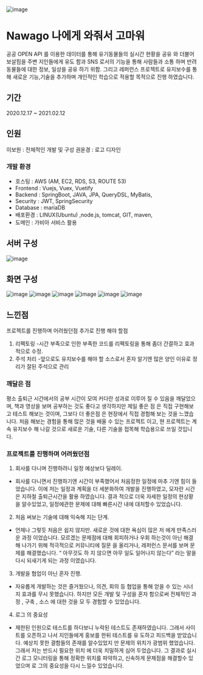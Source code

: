 ![image](https://user-images.githubusercontent.com/73633754/223451419-6f344c38-21ea-4b55-8dc9-f32d2a134675.png)

# Nawago 나에게 와줘서 고마워

공공 OPEN API 를 이용한 데이터를 통해 유기동물들의 실시간 현황을 공유
와 더불어 보살핌을 주변 지인들에게 유도 함과 SNS 로서의 기능을 통해
사람들과 소통 하며 반려 동물들에 대한 정보, 일상을 공유 하기 위함.
그리고 레퍼런스 프로젝트로 유지보수를 통해 새로운 기능,기술을 추가하며
개인적인 학습으로 적용할 목적으로 진행 하였습니다.

## 기간
2020.12.17 ~ 2021.02.12

## 인원
이보원 : 전체적인 개발 및 구성 
권윤경 : 로고 디자인

### 개발 환경

* 호스팅 : AWS (AM, EC2, RDS, S3, ROUTE 53)
* Frontend : Vuejs, Vuex, Vuetify
* Backend : SpringBoot, JAVA, JPA, QueryDSL, MyBatis,
* Security : JWT, SpringSecurity
* Database : mariaDB
* 배포환경 : LINUX(Ubuntu) ,node.js, tomcat, GIT, maven,
* 도메인 : 가비아 서비스 활용

## 서버 구성
![image](https://github.com/dlqhdnjs5/nawago_project/assets/73633754/8887528b-e5f2-49cf-a606-3679d18c07d4)

## 화면 구성
![image](https://github.com/dlqhdnjs5/nawago_project/assets/73633754/115bbe1b-b00e-4fec-a5a0-60cc002dcfa4)
![image](https://github.com/dlqhdnjs5/nawago_project/assets/73633754/8a8285d3-e18c-4ac3-a2cf-4633be062dc1)
![image](https://github.com/dlqhdnjs5/nawago_project/assets/73633754/630066c8-3c66-49db-bafa-cda02d381305)
![image](https://github.com/dlqhdnjs5/nawago_project/assets/73633754/179ffdb5-51c7-4793-8093-c64a64fc2c8a)
![image](https://github.com/dlqhdnjs5/nawago_project/assets/73633754/6921bb4c-bf1f-4bc1-8b90-dc4350194347)
![image](https://github.com/dlqhdnjs5/nawago_project/assets/73633754/75ba03b2-7e80-4dbb-8f80-115117b83234)

## 느낀점

프로젝트를 진행하며 어려웠던점 추가로 진행 해야 할점
1. 리펙토링
-시간 부족으로 인한 부족한 코드를 리펙토링을 통해 좀더 간결하고 효과적으로 수정.
2. 주석 처리
-앞으로도 유지보수를 해야 할 소스로서 혼자 알기엔 많은 양인 이유로 정리가 잘된 주석으로 관리


### 깨달은 점
평소 출퇴근 시간에서의 공부 시간이 모여 커다란 성과로 이루어 질 수 있음을 깨달았으며, 책과 영상을 보며 공부하는 것도 좋다고 생각하지만 제일 좋은 점 은 직접 구현해보고 테스트 해보는 것이며, 그보다 더 좋은점 은 현장에서 직접 경험해 보는 것을 느꼈습니다.
처음 해보는 경험을 통해 많은 것을 배울 수 있는 프로젝트 이고, 현 프로젝트는 계속 유지보수 해 나갈 것으로 새로운 기술, 다른 기술을 접목해 학습용으로 쓰일 것입니다.

### 프로젝트를 진행하며 어려웠던점

1. 회사를 다니며 진행하려니 일정 예상보다 딜레이.
- 회사를 다니면서 진행하기엔 시간이 부족했어서 처음정한 일정에 마추
기엔 힘이 들었습니다. 이에 저는 일정과 계획을 더 세분화하여 개발을
진행하였고, 모자란 시간은 지하철 출퇴근시간을 활용 하였습니다. 결과
적으로 더욱 자세한 일정의 현상황을 알수있었고, 일정에관한 문제에
대해 빠른시간 내에 대처할수 있었습니다.

2. 처음 써보는 기술에 대해 익숙해 지는 단계.
- 언제나 그렇듯 처음은 쉽지 않지만. 새로운 것에 대한 욕심이 많은 저
에게 만족스러운 과정 이었습니다. 모르겠는 문제점에 대해 회피하거나
우회 하는것이 아닌 해결해 나가기 위해 적극적으로 커뮤니티에 질문
을 올리거나, 레퍼런스 문서를 보며 문제를 해결했습니다. “ 아무것도 하
지 않으면 아무 일도 일어나지 않는다” 라는 말을 다시 되새기게 되는
과정 이였습니다.

3. 개발을 협업이 아닌 혼자 진행.
- 자유롭게 개발하는 것은 즐거웠으나, 의견, 회의 등 협업을 통해
얻을 수 있는 시너지 효과를 무시 못했습니다. 하지만 모든 개발 및
구성을 혼자 함으로써 전체적인 과정 , 구축 , 소스 에 대한 것을 모
두 경험할 수 있었습니다.

4. 로그 의 중요성
- 제한된 인원으로 테스트를 하다보니 누락된 테스트도 존재하였습니다.
그래서 사이트를 오픈하고 나서 지인들에게 홍보를 한뒤 테스트를 유
도하고 피드백을 받았습니다. 예상치 못한 결함들의 존재를 알수있었지
만 문제의 위치가 광범위 했었습니다. 그래서 저는 반드시 필요한 위치
에 더욱 치밀하게 심어 두었습니다. 그 결과로 실시간 로그 모니터링을
통해 정확한 위치를 파악하고, 신속하게 문제점을 해결할수 있었으며 로
그의 중요성을 다시 느낄수 있었습니다.
